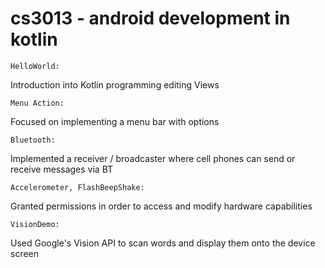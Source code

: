 # cs3013 - android development in kotlin

    HelloWorld: 
Introduction into Kotlin programming editing Views      

    Menu Action:      
Focused on implementing a menu bar with options  

    Bluetooth:     
Implemented a receiver / broadcaster where cell phones can send or receive messages via BT      

    Accelerometer, FlashBeepShake:     
Granted permissions in order to access and modify hardware capabilities        

    VisionDemo:     
Used Google's Vision API to scan words and display them onto the device screen      
  



  

